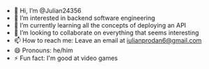 - 👋 Hi, I’m @Julian24356
- 👀 I’m interested in backend software engineering
- 🌱 I’m currently learning all the concepts of deploying an API
- 💞️ I’m looking to collaborate on everything that seems interesting
- 📫 How to reach me: Leave an email at iulianprodan6@gmail.com
- 😄 Pronouns: he/him
- ⚡ Fun fact: I'm good at video games
